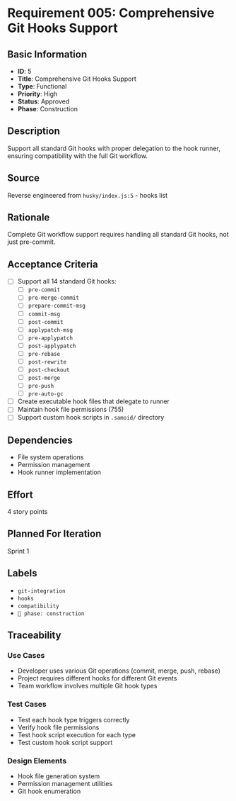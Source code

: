 # Requirement 005: Comprehensive Git Hooks Support

## Basic Information
- **ID**: 5
- **Title**: Comprehensive Git Hooks Support
- **Type**: Functional
- **Priority**: High
- **Status**: Approved
- **Phase**: Construction

## Description
Support all standard Git hooks with proper delegation to the hook runner, ensuring compatibility with the full Git workflow.

## Source
Reverse engineered from `husky/index.js:5` - hooks list

## Rationale
Complete Git workflow support requires handling all standard Git hooks, not just pre-commit.

## Acceptance Criteria
- [ ] Support all 14 standard Git hooks:
  - [ ] `pre-commit`
  - [ ] `pre-merge-commit`
  - [ ] `prepare-commit-msg`
  - [ ] `commit-msg`
  - [ ] `post-commit`
  - [ ] `applypatch-msg`
  - [ ] `pre-applypatch`
  - [ ] `post-applypatch`
  - [ ] `pre-rebase`
  - [ ] `post-rewrite`
  - [ ] `post-checkout`
  - [ ] `post-merge`
  - [ ] `pre-push`
  - [ ] `pre-auto-gc`
- [ ] Create executable hook files that delegate to runner
- [ ] Maintain hook file permissions (755)
- [ ] Support custom hook scripts in `.samoid/` directory

## Dependencies
- File system operations
- Permission management
- Hook runner implementation

## Effort
4 story points

## Planned For Iteration
Sprint 1

## Labels
- `git-integration`
- `hooks`
- `compatibility`
- `🔨 phase: construction`

## Traceability

### Use Cases
- Developer uses various Git operations (commit, merge, push, rebase)
- Project requires different hooks for different Git events
- Team workflow involves multiple Git hook types

### Test Cases
- Test each hook type triggers correctly
- Verify hook file permissions
- Test hook script execution for each type
- Test custom hook script support

### Design Elements
- Hook file generation system
- Permission management utilities
- Git hook enumeration